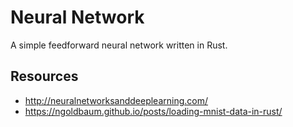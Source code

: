 # Neural Network

A simple feedforward neural network written in Rust. 

## Resources
- http://neuralnetworksanddeeplearning.com/
- https://ngoldbaum.github.io/posts/loading-mnist-data-in-rust/